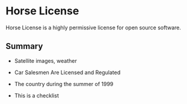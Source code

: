 Horse License
=============

Horse License is a highly permissive license for open source software.

Summary
-------

* Satellite images, weather

* Car Salesmen Are Licensed and Regulated

* The country during the summer of 1999

* This is a checklist

